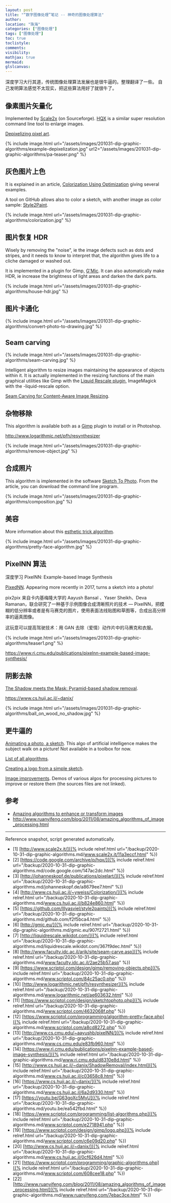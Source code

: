 ```yaml
---
layout: post
title: "“数字图像处理”笔记 -- 神奇的图像处理算法"
author:
location: "珠海"
categories: ["图像处理"]
tags: ["图像处理"]
toc: true
toclistyle:
comments:
visibility:
mathjax: true
mermaid:
glslcanvas:
---
```


深度学习大行其道，传统图像处理算法发展也是很牛逼的。整理翻译了一些。
自己发明算法感觉不太现实，把这些算法用好了就很牛了。


## 像素图片矢量化

Implemented by [Scale2x](http://www.scale2x.it/) (on Sourceforge). [HQX](https://code.google.com/archive/p/hqx/) is a similar super resolution command line tool to enlarge images.

[Depixelizing pixel art](http://johanneskopf.de/publications/pixelart/).

{% include image.html url="/assets/images/201031-dip-graphic-algorithms/example-depixelization.jpg"
url2="/assets/images/201031-dip-graphic-algorithms/pa-teaser.png" %}


## 灰色图片上色

It is explained in an article, [Colorization Using Optimization](http://www.cs.huji.ac.il/~yweiss/Colorization/) giving several examples.

A tool on GitHub allows also to color a sketch, with another image as color sample: [Style2Paint](https://github.com/lllyasviel/style2paints).

{% include image.html url="/assets/images/201031-dip-graphic-algorithms/colorization.jpg" %}


## 图片恢复 HDR

Wisely by removing the "noise", ie the image defects such as dots and stripes, and it needs to know to interpret that, the algorithm gives life to a cliche damaged or washed out.

It is implemented in a plugin for Gimp, [G'Mic](http://gmic.eu/). It can also automatically make HDR, ie increase the brightness of light areas and darken the dark parts.

{% include image.html url="/assets/images/201031-dip-graphic-algorithms/house-hdr.jpg" %}


## 图片卡通化

{% include image.html url="/assets/images/201031-dip-graphic-algorithms/convert-photo-to-drawing.jpg" %}


## Seam carving

{% include image.html url="/assets/images/201031-dip-graphic-algorithms/seam-carving.jpg" %}

Intelligent algorithm to resize images maintaining the appearance of objects within it. It is actually implemented in the resizing functions of the main graphical utilities like Gimp with the [Liquid Rescale plugin](http://liquidrescale.wikidot.com/), ImageMagick with the -liquid-rescale option.

[Seam Carving for Content-Aware Image Resizing](http://www.faculty.idc.ac.il/arik/site/seam-carve.asp).


## 杂物移除

This algorithm is available both as a [Gimp](https://www.scriptol.com/design/gimp/removing-objects.php) plugin to install or in Photoshop.

<http://www.logarithmic.net/pfh/resynthesizer>

{% include image.html url="/assets/images/201031-dip-graphic-algorithms/remove-object.jpg" %}


## 合成照片

This algorithm is implemented in the software [Sketch To Photo](https://www.scriptol.com/design/sketchtophoto.php). From the article, you can download the command line program.

{% include image.html url="/assets/images/201031-dip-graphic-algorithms/composition.jpg" %}


## 美容

More information about this [esthetic trick algorithm](https://www.scriptol.com/programming/algorithm-pretty-face.php).

{% include image.html url="/assets/images/201031-dip-graphic-algorithms/pretty-face-algorithm.jpg" %}


## PixelNN 算法

深度学习 PixelNN: Example-based Image Synthesis

[PixedNN](http://www.cs.cmu.edu/~aayushb/pixelNN/). Appearing more recently in 2017, turns a sketch into a photo!

pix2pix 来自卡内基梅隆大学的 Aayush Bansal 、Yaser Sheikh、Deva Ramanan，联合研究了一种基于示例图像合成清晰照片的技术 — PixelNN，把模糊的低分辨率或者是有马赛克的图片，使用表面法线贴图和草图等，合成出高分辨率的逼真图像。

这玩意可以提高驾驶技术：用 GAN 去除（爱情）动作片中的马赛克和衣服。

{% include image.html url="/assets/images/201031-dip-graphic-algorithms/teaser1.png" %}

<https://www.ri.cmu.edu/publications/pixelnn-example-based-image-synthesis/>


## 阴影去除

[The Shadow meets the Mask: Pyramid-based shadow removal](http://www.cs.huji.ac.il/~danix/ShadowRemoval/index.html).

<https://www.cs.huji.ac.il/~danix/>

{% include image.html url="/assets/images/201031-dip-graphic-algorithms/ball_on_wood_no_shadow.jpg" %}


## 更牛逼的

[Animating a photo, a sketch](https://youtu.be/G63goXc5MyU). This algo of artificial intelligence makes the subject walk on a picture! Not available in a toolbox for now.

[List of all algorithms](https://www.scriptol.com/programming/list-algorithms.php).

[Creating a logo from a simple sketch](https://www.scriptol.com/design/gimp/logo.php).

[Image improvements](http://www.cs.huji.ac.il/~danix/). Demos of various algos for processing pictures to improve or restore them (the sources files are not linked).


## 参考

* [Amazing algorithms to enhance or transform images](https://www.scriptol.com/programming/graphic-algorithms.php)
* <http://www.ruanyifeng.com/blog/2011/08/amazing_algorithms_of_image_processing.html>

-----

<font class='ref_snapshot'>Reference snapshot, script generated automatically.</font>

- [1] [http://www.scale2x.it/]({% include relref.html url="/backup/2020-10-31-dip-graphic-algorithms.md/www.scale2x.it/11a3eccf.html" %})
- [2] [https://code.google.com/archive/p/hqx/]({% include relref.html url="/backup/2020-10-31-dip-graphic-algorithms.md/code.google.com/147ac2dc.html" %})
- [3] [http://johanneskopf.de/publications/pixelart/]({% include relref.html url="/backup/2020-10-31-dip-graphic-algorithms.md/johanneskopf.de/a8679ee7.html" %})
- [4] [http://www.cs.huji.ac.il/~yweiss/Colorization/]({% include relref.html url="/backup/2020-10-31-dip-graphic-algorithms.md/www.cs.huji.ac.il/b824e860.html" %})
- [5] [https://github.com/lllyasviel/style2paints]({% include relref.html url="/backup/2020-10-31-dip-graphic-algorithms.md/github.com/f2f5bca4.html" %})
- [6] [http://gmic.eu/]({% include relref.html url="/backup/2020-10-31-dip-graphic-algorithms.md/gmic.eu/907f2721.html" %})
- [7] [http://liquidrescale.wikidot.com/]({% include relref.html url="/backup/2020-10-31-dip-graphic-algorithms.md/liquidrescale.wikidot.com/367f9dec.html" %})
- [8] [http://www.faculty.idc.ac.il/arik/site/seam-carve.asp]({% include relref.html url="/backup/2020-10-31-dip-graphic-algorithms.md/www.faculty.idc.ac.il/2ae25b57.asp" %})
- [9] [https://www.scriptol.com/design/gimp/removing-objects.php]({% include relref.html url="/backup/2020-10-31-dip-graphic-algorithms.md/www.scriptol.com/84c25ac0.php" %})
- [10] [http://www.logarithmic.net/pfh/resynthesizer]({% include relref.html url="/backup/2020-10-31-dip-graphic-algorithms.md/www.logarithmic.net/ae603632.html" %})
- [11] [https://www.scriptol.com/design/sketchtophoto.php]({% include relref.html url="/backup/2020-10-31-dip-graphic-algorithms.md/www.scriptol.com/4632068f.php" %})
- [12] [https://www.scriptol.com/programming/algorithm-pretty-face.php]({% include relref.html url="/backup/2020-10-31-dip-graphic-algorithms.md/www.scriptol.com/a8cd8272.php" %})
- [13] [http://www.cs.cmu.edu/~aayushb/pixelNN/]({% include relref.html url="/backup/2020-10-31-dip-graphic-algorithms.md/www.cs.cmu.edu/e83fb960.html" %})
- [14] [https://www.ri.cmu.edu/publications/pixelnn-example-based-image-synthesis/]({% include relref.html url="/backup/2020-10-31-dip-graphic-algorithms.md/www.ri.cmu.edu/d8310e8d.html" %})
- [15] [http://www.cs.huji.ac.il/~danix/ShadowRemoval/index.html]({% include relref.html url="/backup/2020-10-31-dip-graphic-algorithms.md/www.cs.huji.ac.il/c03658c8.html" %})
- [16] [https://www.cs.huji.ac.il/~danix/]({% include relref.html url="/backup/2020-10-31-dip-graphic-algorithms.md/www.cs.huji.ac.il/6a2d9330.html" %})
- [17] [https://youtu.be/G63goXc5MyU]({% include relref.html url="/backup/2020-10-31-dip-graphic-algorithms.md/youtu.be/ea542fbd.html" %})
- [18] [https://www.scriptol.com/programming/list-algorithms.php]({% include relref.html url="/backup/2020-10-31-dip-graphic-algorithms.md/www.scriptol.com/e2718941.php" %})
- [19] [https://www.scriptol.com/design/gimp/logo.php]({% include relref.html url="/backup/2020-10-31-dip-graphic-algorithms.md/www.scriptol.com/c6e09d20.php" %})
- [20] [http://www.cs.huji.ac.il/~danix/]({% include relref.html url="/backup/2020-10-31-dip-graphic-algorithms.md/www.cs.huji.ac.il/0cf626d4.html" %})
- [21] [https://www.scriptol.com/programming/graphic-algorithms.php]({% include relref.html url="/backup/2020-10-31-dip-graphic-algorithms.md/www.scriptol.com/608cee18.php" %})
- [22] [http://www.ruanyifeng.com/blog/2011/08/amazing_algorithms_of_image_processing.html]({% include relref.html url="/backup/2020-10-31-dip-graphic-algorithms.md/www.ruanyifeng.com/7ebac3ce.html" %})
